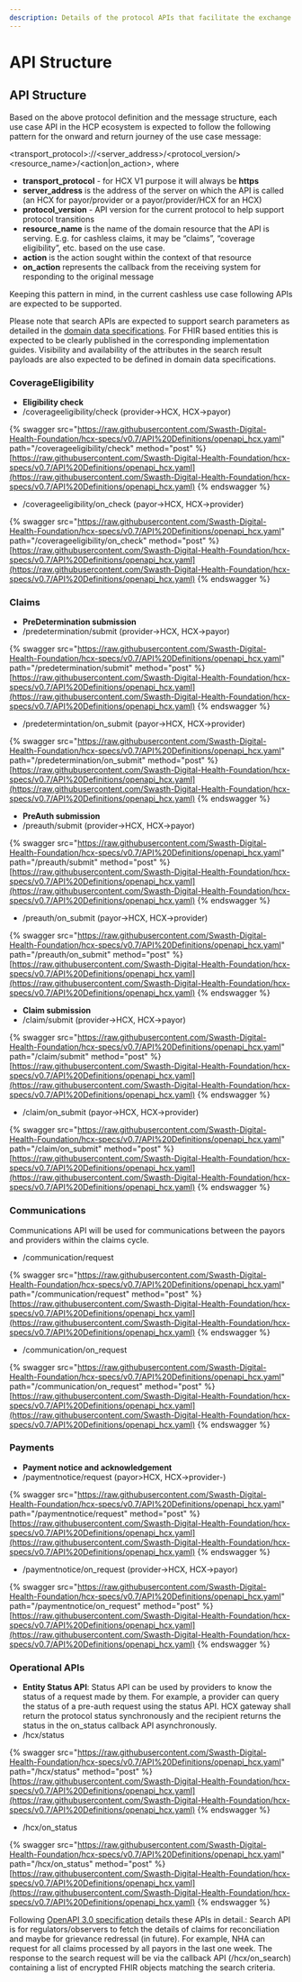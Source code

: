 ```yaml
---
description: Details of the protocol APIs that facilitate the exchange
---
```


# API Structure

## API Structure

Based on the above protocol definition and the message structure, each use case API in the HCP ecosystem is expected to follow the following pattern for the onward and return journey of the use case message:

\<transport\_protocol>://\<server\_address>/\<protocol\_version/>\<resource\_name>/\<action|on\_action>, where

* **transport\_protocol** - for HCX V1 purpose it will always be **https**
* **server\_address** is the address of the server on which the API is called (an HCX for payor/provider or a payor/provider/HCX for an HCX)
* **protocol\_version** - API version for the current protocol to help support protocol transitions
* **resource\_name** is the name of the domain resource that the API is serving. E.g. for cashless claims, it may be “claims”, “coverage eligibility”, etc. based on the use case.
* **action** is the action sought within the context of that resource
* **on\_action** represents the callback from the receiving system for responding to the original message

Keeping this pattern in mind, in the current cashless use case following APIs are expected to be supported.

Please note that search APIs are expected to support search parameters as detailed in the [domain data specifications](broken-reference). For FHIR based entities this is expected to be clearly published in the corresponding implementation guides. Visibility and availability of the attributes in the search result payloads are also expected to be defined in domain data specifications.

### **CoverageEligibility**

* **Eligibility check**
* /coverageeligibility/check (provider->HCX, HCX->payor)

{% swagger src="https://raw.githubusercontent.com/Swasth-Digital-Health-Foundation/hcx-specs/v0.7/API%20Definitions/openapi_hcx.yaml" path="/coverageeligibility/check" method="post" %}
[https://raw.githubusercontent.com/Swasth-Digital-Health-Foundation/hcx-specs/v0.7/API%20Definitions/openapi_hcx.yaml](https://raw.githubusercontent.com/Swasth-Digital-Health-Foundation/hcx-specs/v0.7/API%20Definitions/openapi_hcx.yaml)
{% endswagger %}

* /coverageeligibility/on\_check (payor->HCX, HCX->provider)

{% swagger src="https://raw.githubusercontent.com/Swasth-Digital-Health-Foundation/hcx-specs/v0.7/API%20Definitions/openapi_hcx.yaml" path="/coverageeligibility/on_check" method="post" %}
[https://raw.githubusercontent.com/Swasth-Digital-Health-Foundation/hcx-specs/v0.7/API%20Definitions/openapi_hcx.yaml](https://raw.githubusercontent.com/Swasth-Digital-Health-Foundation/hcx-specs/v0.7/API%20Definitions/openapi_hcx.yaml)
{% endswagger %}

### **Claims**

* **PreDetermination submission**
* /predetermination/submit (provider->HCX, HCX->payor)

{% swagger src="https://raw.githubusercontent.com/Swasth-Digital-Health-Foundation/hcx-specs/v0.7/API%20Definitions/openapi_hcx.yaml" path="/predetermination/submit" method="post" %}
[https://raw.githubusercontent.com/Swasth-Digital-Health-Foundation/hcx-specs/v0.7/API%20Definitions/openapi_hcx.yaml](https://raw.githubusercontent.com/Swasth-Digital-Health-Foundation/hcx-specs/v0.7/API%20Definitions/openapi_hcx.yaml)
{% endswagger %}

* /predetermintation/on\_submit (payor->HCX, HCX->provider)

{% swagger src="https://raw.githubusercontent.com/Swasth-Digital-Health-Foundation/hcx-specs/v0.7/API%20Definitions/openapi_hcx.yaml" path="/predetermination/on_submit" method="post" %}
[https://raw.githubusercontent.com/Swasth-Digital-Health-Foundation/hcx-specs/v0.7/API%20Definitions/openapi_hcx.yaml](https://raw.githubusercontent.com/Swasth-Digital-Health-Foundation/hcx-specs/v0.7/API%20Definitions/openapi_hcx.yaml)
{% endswagger %}

* **PreAuth submission**
* /preauth/submit (provider->HCX, HCX->payor)

{% swagger src="https://raw.githubusercontent.com/Swasth-Digital-Health-Foundation/hcx-specs/v0.7/API%20Definitions/openapi_hcx.yaml" path="/preauth/submit" method="post" %}
[https://raw.githubusercontent.com/Swasth-Digital-Health-Foundation/hcx-specs/v0.7/API%20Definitions/openapi_hcx.yaml](https://raw.githubusercontent.com/Swasth-Digital-Health-Foundation/hcx-specs/v0.7/API%20Definitions/openapi_hcx.yaml)
{% endswagger %}

* /preauth/on\_submit (payor->HCX, HCX->provider)

{% swagger src="https://raw.githubusercontent.com/Swasth-Digital-Health-Foundation/hcx-specs/v0.7/API%20Definitions/openapi_hcx.yaml" path="/preauth/on_submit" method="post" %}
[https://raw.githubusercontent.com/Swasth-Digital-Health-Foundation/hcx-specs/v0.7/API%20Definitions/openapi_hcx.yaml](https://raw.githubusercontent.com/Swasth-Digital-Health-Foundation/hcx-specs/v0.7/API%20Definitions/openapi_hcx.yaml)
{% endswagger %}

* **Claim submission**
* /claim/submit (provider->HCX, HCX->payor)

{% swagger src="https://raw.githubusercontent.com/Swasth-Digital-Health-Foundation/hcx-specs/v0.7/API%20Definitions/openapi_hcx.yaml" path="/claim/submit" method="post" %}
[https://raw.githubusercontent.com/Swasth-Digital-Health-Foundation/hcx-specs/v0.7/API%20Definitions/openapi_hcx.yaml](https://raw.githubusercontent.com/Swasth-Digital-Health-Foundation/hcx-specs/v0.7/API%20Definitions/openapi_hcx.yaml)
{% endswagger %}

* /claim/on\_submit (payor->HCX, HCX->provider)

{% swagger src="https://raw.githubusercontent.com/Swasth-Digital-Health-Foundation/hcx-specs/v0.7/API%20Definitions/openapi_hcx.yaml" path="/claim/on_submit" method="post" %}
[https://raw.githubusercontent.com/Swasth-Digital-Health-Foundation/hcx-specs/v0.7/API%20Definitions/openapi_hcx.yaml](https://raw.githubusercontent.com/Swasth-Digital-Health-Foundation/hcx-specs/v0.7/API%20Definitions/openapi_hcx.yaml)
{% endswagger %}

### **Communications**

Communications API will be used for communications between the payors and providers within the claims cycle.

* /communication/request

{% swagger src="https://raw.githubusercontent.com/Swasth-Digital-Health-Foundation/hcx-specs/v0.7/API%20Definitions/openapi_hcx.yaml" path="/communication/request" method="post" %}
[https://raw.githubusercontent.com/Swasth-Digital-Health-Foundation/hcx-specs/v0.7/API%20Definitions/openapi_hcx.yaml](https://raw.githubusercontent.com/Swasth-Digital-Health-Foundation/hcx-specs/v0.7/API%20Definitions/openapi_hcx.yaml)
{% endswagger %}

* /communication/on\_request

{% swagger src="https://raw.githubusercontent.com/Swasth-Digital-Health-Foundation/hcx-specs/v0.7/API%20Definitions/openapi_hcx.yaml" path="/communication/on_request" method="post" %}
[https://raw.githubusercontent.com/Swasth-Digital-Health-Foundation/hcx-specs/v0.7/API%20Definitions/openapi_hcx.yaml](https://raw.githubusercontent.com/Swasth-Digital-Health-Foundation/hcx-specs/v0.7/API%20Definitions/openapi_hcx.yaml)
{% endswagger %}

### **Payments**

* **Payment notice and acknowledgement**
* /paymentnotice/request (payor>HCX, HCX->provider-)

{% swagger src="https://raw.githubusercontent.com/Swasth-Digital-Health-Foundation/hcx-specs/v0.7/API%20Definitions/openapi_hcx.yaml" path="/paymentnotice/request" method="post" %}
[https://raw.githubusercontent.com/Swasth-Digital-Health-Foundation/hcx-specs/v0.7/API%20Definitions/openapi_hcx.yaml](https://raw.githubusercontent.com/Swasth-Digital-Health-Foundation/hcx-specs/v0.7/API%20Definitions/openapi_hcx.yaml)
{% endswagger %}

* /paymentnotice/on\_request (provider->HCX, HCX->payor)

{% swagger src="https://raw.githubusercontent.com/Swasth-Digital-Health-Foundation/hcx-specs/v0.7/API%20Definitions/openapi_hcx.yaml" path="/paymentnotice/on_request" method="post" %}
[https://raw.githubusercontent.com/Swasth-Digital-Health-Foundation/hcx-specs/v0.7/API%20Definitions/openapi_hcx.yaml](https://raw.githubusercontent.com/Swasth-Digital-Health-Foundation/hcx-specs/v0.7/API%20Definitions/openapi_hcx.yaml)
{% endswagger %}

### **Operational APIs**

* **Entity Status API**: Status API can be used by providers to know the status of a request made by them. For example, a provider can query the status of a pre-auth request using the status API. HCX gateway shall return the protocol status synchronously and the recipient returns the status in the on\_status callback API asynchronously.
* /hcx/status

{% swagger src="https://raw.githubusercontent.com/Swasth-Digital-Health-Foundation/hcx-specs/v0.7/API%20Definitions/openapi_hcx.yaml" path="/hcx/status" method="post" %}
[https://raw.githubusercontent.com/Swasth-Digital-Health-Foundation/hcx-specs/v0.7/API%20Definitions/openapi_hcx.yaml](https://raw.githubusercontent.com/Swasth-Digital-Health-Foundation/hcx-specs/v0.7/API%20Definitions/openapi_hcx.yaml)
{% endswagger %}

* /hcx/on\_status

{% swagger src="https://raw.githubusercontent.com/Swasth-Digital-Health-Foundation/hcx-specs/v0.7/API%20Definitions/openapi_hcx.yaml" path="/hcx/on_status" method="post" %}
[https://raw.githubusercontent.com/Swasth-Digital-Health-Foundation/hcx-specs/v0.7/API%20Definitions/openapi_hcx.yaml](https://raw.githubusercontent.com/Swasth-Digital-Health-Foundation/hcx-specs/v0.7/API%20Definitions/openapi_hcx.yaml)
{% endswagger %}

Following [OpenAPI 3.0 specification](https://raw.githubusercontent.com/Swasth-Digital-Health-Foundation/hcx-specs/v0.7/API%20Definitions/openapi\_hcx.yaml) details these APIs in detail.: Search API is for regulators/observers to fetch the details of claims for reconciliation and maybe for grievance redressal (in future). For example, NHA can request for all claims processed by all payors in the last one week. The response to the search request will be via the callback API (/hcx/on\_search) containing a list of encrypted FHIR objects matching the search criteria.

